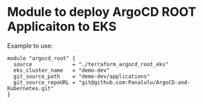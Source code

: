 # Module to deploy ArgoCD ROOT Applicaiton to EKS

Example to use:

```
module "argocd_root" {
  source             = "./terraform_argocd_root_eks"
  eks_cluster_name   = "demo-dev"
  git_source_path    = "demo-dev/applications"
  git_source_repoURL = "git@github.com:Panalulu/ArgoCD-and-Kubernetes.git"
}
```

